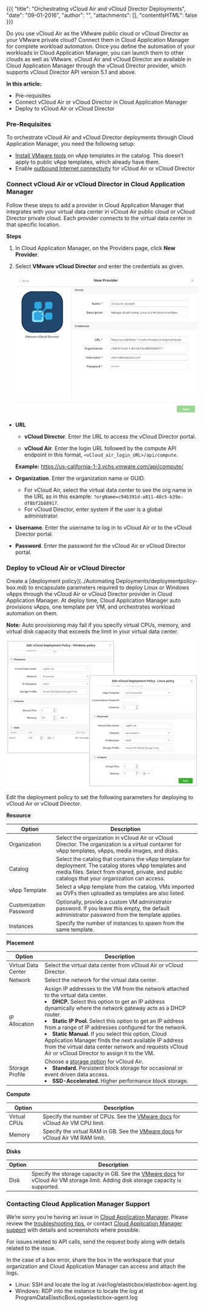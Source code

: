 {{{ "title": "Orchestrating vCloud Air and vCloud Director Deployments",
"date": "09-01-2016",
"author": "",
"attachments": [],
"contentIsHTML": false
}}}

Do you use vCloud Air as the VMware public cloud or vCloud Director as your VMware private cloud? Connect them in Cloud Application Manager for complete workload automation. Once you define the automation of your workloads in Cloud Application Manager, you can launch them to other clouds as well as VMware. vCloud Air and vCloud Director are available in Cloud Application Manager through the vCloud Director provider, which supports vCloud Director API version 5.1 and above.

**In this article:**

* Pre-requisites
* Connect vCloud Air or vCloud Director in Cloud Application Manager
* Deploy to vCloud Air or vCloud Director

### Pre-Requisites

To orchestrate vCloud Air and vCloud Director deployments through Cloud Application Manager, you need the following setup:

* [Install VMware tools](https://pubs.vmware.com/vcd-51/index.jsp?topic=%2Fcom.vmware.vcloud.users.doc_51%2FGUID-9BB72070-65E9-4458-84C3-05D8247C7343.html) on vApp templates in the catalog. This doesn’t apply to public vApp templates, which already have them.
* Enable [outbound Internet connectivity](https://kb.vmware.com/selfservice/microsites/search.do?language=en_US&cmd=displayKC&externalId=2053464) for vCloud Air or vCloud Director

### Connect vCloud Air or vCloud Director in Cloud Application Manager

Follow these steps to add a provider in Cloud Application Manager that integrates with your virtual data center in vCloud Air public cloud or vCloud Director private cloud. Each provider connects to the virtual data center in that specific location.

**Steps**

1. In Cloud Application Manager, on the Providers page, click **New Provider**.

2. Select **VMware vCloud Director** and enter the credentials as given.

    ![vcloud-air-director-connect-in-cloud-application-manager-1.png](../../images/cloud-application-manager/vcloud-air-director-connect-in-cloud-application-manager-1.png)

* **URL**

   * **vCloud Director**. Enter the URL to access the vCloud Director portal.

   * **vCloud Air**. Enter the login URL followed by the compute API endpoint in this format, `<vCloud_air_login_URL>/api/compute`.

    **Example:** https://us-california-1-3.vchs.vmware.com/api/compute/

* **Organization**. Enter the organization name or GUID.
	* For vCloud Air, select the virtual data center to see the org name in the URL as in this example: `?orgName=c946391d-a811-40c5-b39e-df8bf2b88917`.
	* For vCloud Director, enter system if the user is a global administrator.

* **Username**. Enter the username to log in to vCloud Air or to the vCloud Director portal.
* **Password**. Enter the password for the vCloud Air or vCloud Director portal.

### Deploy to vCloud Air or vCloud Director

Create a [deployment policy](../Automating Deployments/deploymentpolicy-box.md) to encapsulate parameters required to deploy Linux or Windows vApps through the vCloud Air or vCloud Director provider in Cloud Application Manager. At deploy time, Cloud Application Manager auto provisions vApps, one template per VM, and orchestrates workload automation on them.

**Note:** Auto provisioning may fail if you specify virtual CPUs, memory, and virtual disk capacity that exceeds the limit in your virtual data center.

![vcloudair-director-deployment-policy-2.png](../../images/cloud-application-manager/vcloudair-director-deployment-policy-2.png)

Edit the deployment policy to set the following parameters for deploying to vCloud Air or vCloud Director.

**Resource**

| Option | Description |
|--------|-------------|
| Organization | Select the organization in vCloud Air or vCloud Director. The organization is a virtual container for vApp templates, vApps, media images, and disks. |
| Catalog |	Select the catalog that contains the vApp template for deployment. The catalog stores vApp templates and media files. Select from shared, private, and public catalogs that your organization can access. |
| vApp Template | Select a vApp template from the catalog. VMs imported as OVFs then uploaded as templates are also listed. |
| Customization Password | Optionally, provide a custom VM administrator password. If you leave this empty, the default administrator password from the template applies.|
| Instances | Specify the number of instances to spawn from the same template. |

**Placement**

| Option | Description |
|--------|-------------|
| Virtual Data Center |	Select the virtual data center from vCloud Air or vCloud Director. |
| Network |	Select the network for the virtual data center. |
| IP Allocation | Assign IP addresses to the VM from the network attached to the virtual data center.<li>**DHCP.** Select this option to get an IP address dynamically where the network gateway acts as a DHCP router.</li><li>**Static IP Pool.** Select this option to get an IP address from a range of IP addresses configured for the network.</li><li>**Static Manual.** If you select this option, Cloud Application Manager finds the next available IP address from the virtual data center network and requests vCloud Air or vCloud Director to assign it to the VM.</li> |
| Storage Profile | Choose a [storage option](http://vcloud.vmware.com/service-offering/block-storage) for vCloud Air.<li>**Standard.** Persistent block storage for occasional or event driven data access.</li><li>**SSD-Accelerated.** Higher performance block storage.</li> |

**Compute**

| Option | Description |
|--------|-------------|
| Virtual CPUs | Specify the number of CPUs. See the [VMware docs](http://pubs.vmware.com/vca/index.jsp?topic=%2Fcom.vmware.vca.od.ug.doc%2FGUID-6180A0A5-E390-449D-8FD6-CD8601554EAE.html) for vCloud Air VM CPU limit. |
| Memory | Specify the virtual RAM in GB. See the [VMware docs](http://pubs.vmware.com/vca/index.jsp?topic=%2Fcom.vmware.vca.od.ug.doc%2FGUID-6180A0A5-E390-449D-8FD6-CD8601554EAE.html) for vCloud Air VM RAM limit. |

**Disks**

| Option | Description |
|--------|-------------|
| Disk | Specify the storage capacity in GB. See the [VMware docs](http://pubs.vmware.com/vca/index.jsp?topic=%2Fcom.vmware.vca.od.ug.doc%2FGUID-6180A0A5-E390-449D-8FD6-CD8601554EAE.html) for vCloud Air VM storage limit. Adding disk storage capacity is supported. |

### Contacting Cloud Application Manager Support

We’re sorry you’re having an issue in [Cloud Application Manager](https://www.ctl.io/cloud-application-manager/). Please review the [troubleshooting tips](../Troubleshooting/troubleshooting-tips.md), or contact [Cloud Application Manager support](mailto:incident@CenturyLink.com) with details and screenshots where possible.

For issues related to API calls, send the request body along with details related to the issue.

In the case of a box error, share the box in the workspace that your organization and Cloud Application Manager can access and attach the logs.
* Linux: SSH and locate the log at /var/log/elasticbox/elasticbox-agent.log
* Windows: RDP into the instance to locate the log at ProgramDataElasticBoxLogselasticbox-agent.log
